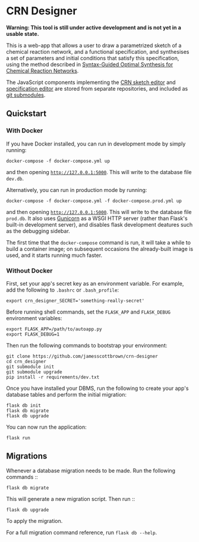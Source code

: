 # CRN Designer

**Warning: This tool is still under active development and is not yet in a usable state.**

This is a web-app that allows a user to draw a parametrized sketch of a chemical reaction network, and a functional specification, and synthesises a set of parameters and initial conditions that satisfy this specification, using the method described in [Syntax-Guided Optimal Synthesis for Chemical Reaction Networks](https://link.springer.com/chapter/10.1007/978-3-319-63390-9_20).

The JavaScript components implementing the [CRN sketch editor](https://github.com/jamesscottbrown/crn-sketch-editor) and [specification editor](https://github.com/jamesscottbrown/TimeRails) are stored from separate repositories, and included as [git submodules](https://git-scm.com/book/en/Git-Tools-Submodules).



## Quickstart

### With Docker

If you have Docker installed, you can run in development mode by simply running:

    docker-compose -f docker-compose.yml up

and then opening [``http://127.0.0.1:5000``](http://127.0.0.1:5000). This will write to the database file ``dev.db``.

Alternatively, you can run in production mode by running:

    docker-compose -f docker-compose.yml -f docker-compose.prod.yml up

and then opening [``http://127.0.0.1:5000``](http://127.0.0.1:5000). This will write to the database file ``prod.db``. It also uses [Gunicorn](gunicorn.org) as a WSGI HTTP server (rather than Flask's built-in development server), and disables flask development deatures such as the debugging sidebar. 

    
The first time that the ``docker-compose`` command is run, it will take a while to build a container image; on subsequent occasions the already-built image is used, and it starts running much faster.

### Without Docker

First, set your app's secret key as an environment variable. For example,
add the following to ``.bashrc`` or ``.bash_profile``:

    export crn_designer_SECRET='something-really-secret'


Before running shell commands, set the ``FLASK_APP`` and ``FLASK_DEBUG``
environment variables:

    export FLASK_APP=/path/to/autoapp.py
    export FLASK_DEBUG=1

Then run the following commands to bootstrap your environment:

    git clone https://github.com/jamesscottbrown/crn-designer
    cd crn_designer
    git submodule init
    git submodule upgrade
    pip install -r requirements/dev.txt

Once you have installed your DBMS, run the following to create your app's
database tables and perform the initial migration:

    flask db init
    flask db migrate
    flask db upgrade
    
 You can now run the application:
    
    flask run


## Migrations

Whenever a database migration needs to be made. Run the following commands ::

    flask db migrate

This will generate a new migration script. Then run ::

    flask db upgrade

To apply the migration.

For a full migration command reference, run ``flask db --help``.
